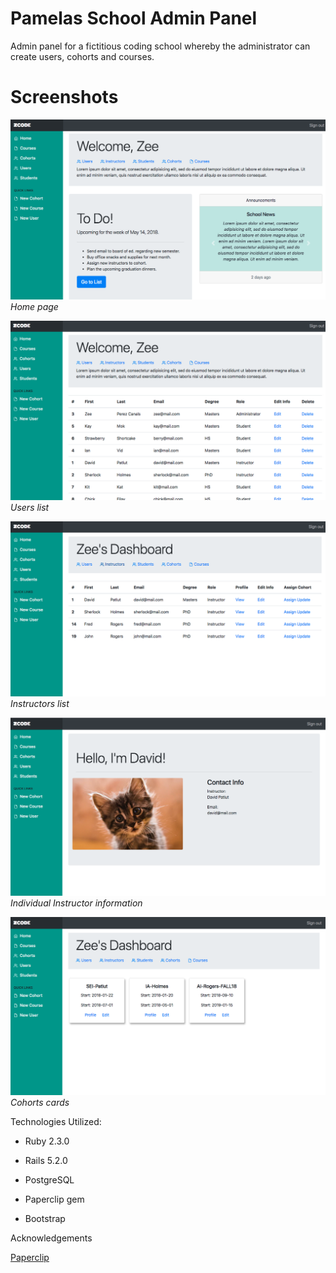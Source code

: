 # Pamelas School Admin Panel

Admin panel for a fictitious coding school whereby the administrator can create users, cohorts and courses.

# Screenshots

![Home page](/app/assets/images/home.png?raw=true)*Home page*


![Users page](/app/assets/images/users.png?raw=true)*Users list*


![Instructors page](app/assets/images/instructors.png?raw=true)*Instructors list*


![Instructor view](app/assets/images/instructor.png?raw=true)*Individual Instructor information*


![Cohorts page](app/assets/images/cohorts.png?raw=true)*Cohorts cards*


Technologies Utilized:

* Ruby 2.3.0

* Rails  5.2.0

* PostgreSQL

* Paperclip gem

* Bootstrap

Acknowledgements

[Paperclip](https://github.com/thoughtbot/paperclip)




